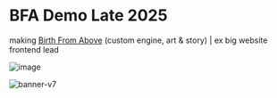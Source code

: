 # BFA Demo Late 2025
making [Birth From Above](https://x.com/i/broadcasts/1gqxvNNzzagxB) (custom engine, art & story) | ex big website frontend lead 

![image](https://github.com/user-attachments/assets/3e648613-8b93-4657-a456-09b07c009353)

![banner-v7](https://github.com/user-attachments/assets/43c2ac43-f0e0-4a5c-a90a-0775a6e10da9)
